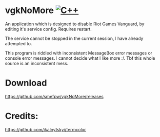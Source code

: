 # vgkNoMore [![C++](https://img.shields.io/badge/language-C%2B%2B-%23f34b7d.svg)](https://en.wikipedia.org/wiki/C%2B%2B)
An application which is designed to disable Riot Games Vanguard, by editing it's service config.
Requires restart.

The service cannot be stopped in the current session, I have already attempted to.

This program is riddled with inconsistent MessageBox error messages or console error messages. I cannot decide what I like more :/.
Tbf this whole source is an inconsistent mess.

# Download
https://github.com/smefpw/vgkNoMore/releases

# Credits:
https://github.com/ikalnytskyi/termcolor
